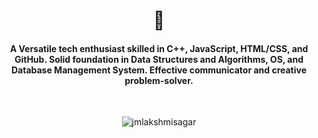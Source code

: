 <h1 align="center">👋</h1>
<h4 align="center">A Versatile tech enthusiast skilled in C++, JavaScript, HTML/CSS, and GitHub. Solid foundation in Data Structures and Algorithms, OS, and Database Management System. Effective communicator and creative problem-solver.</h4> 
<br>

<p align="center"> <img src="https://komarev.com/ghpvc/?username=jmlakshmisagar&label=Profile%20views&color=0e75b6&style=flat" alt="jmlakshmisagar" /> </p>
